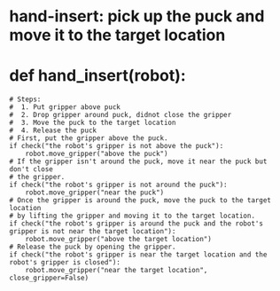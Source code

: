 # hand-insert: pick up the puck and move it to the target location
# def hand_insert(robot):
    # Steps:
    #  1. Put gripper above puck
    #  2. Drop gripper around puck, didnot close the gripper
    #  3. Move the puck to the target location
    #  4. Release the puck
    # First, put the gripper above the puck.
    if check("the robot's gripper is not above the puck"):
        robot.move_gripper("above the puck")
    # If the gripper isn't around the puck, move it near the puck but don't close
    # the gripper.
    if check("the robot's gripper is not around the puck"):
        robot.move_gripper("near the puck")
    # Once the gripper is around the puck, move the puck to the target location
    # by lifting the gripper and moving it to the target location.
    if check("the robot's gripper is around the puck and the robot's gripper is not near the target location"):
        robot.move_gripper("above the target location")
    # Release the puck by opening the gripper.
    if check("the robot's gripper is near the target location and the robot's gripper is closed"):
        robot.move_gripper("near the target location", close_gripper=False)